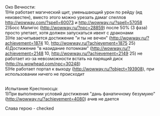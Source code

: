 Око Вечности:<br>
1)Не работает магический щит, уменьшающий урон по рейду (ид неизвестен), вместо этого можно урезать дамаг спеллов http://wowway.com/?spell=60073 и http://wowway.ru/?spell=57058<br>
2)Босс Малигос (http://wowway.ru/?npc=28859) после 50% (3 фаза) просто улетает, хотя должен запускаться ивент с драконами<br>
3)Не засчитывается достижение "и ты не вечен" (http://wowway.ru/?achievement=1874 10, http://wowway.ru/?achievement=1875 25)<br>
4)Достижение "в назидание потомкам" (http://wowway.ru/?achievement=2148 10, http://wowway.ru/?achievement=2149 25) не работает из-за невозможности встать на парящий диск (http://ru.wowhead.com/npc=30248)<br>
5)Не работает портал к выходу (http://wowway.ru/?object=193908), при использовании ничего не происходит<br><br>



Испытание Крестоносца:<br>
1)При выполнении условий достижения "дань фанатичному безумуию" (http://wowway.ru/?achievement=4080) ачив не дается<br>


Слава герою - checked

